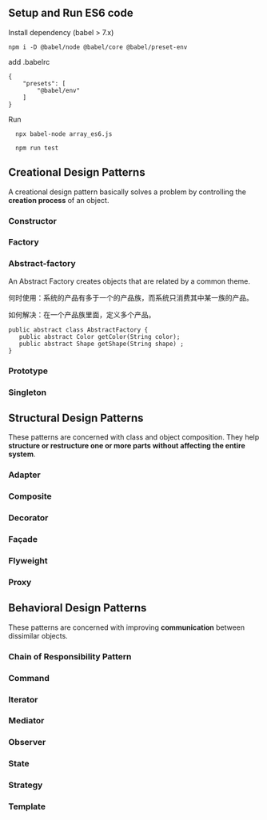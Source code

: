 ## Setup and Run ES6 code

Install dependency (babel > 7.x)
```
npm i -D @babel/node @babel/core @babel/preset-env
```

add .babelrc
```
{
    "presets": [
        "@babel/env"
    ]
}
```

Run 
```
  npx babel-node array_es6.js
  
  npm run test
```

## Creational Design Patterns

A creational design pattern basically solves a problem by controlling the **creation process** of an object.

### Constructor
### Factory
### Abstract-factory
An Abstract Factory creates objects that are related by a common theme.

何时使用：系统的产品有多于一个的产品族，而系统只消费其中某一族的产品。

如何解决：在一个产品族里面，定义多个产品。


```
public abstract class AbstractFactory {
   public abstract Color getColor(String color);
   public abstract Shape getShape(String shape) ;
}
```



### Prototype
### Singleton

## Structural Design Patterns
These patterns are concerned with class and object composition. They help **structure or restructure one or more parts without affecting the entire system**. 

### Adapter
### Composite
### Decorator
### Façade
### Flyweight
### Proxy

## Behavioral Design Patterns
These patterns are concerned with improving **communication** between dissimilar objects.

### Chain of Responsibility Pattern
### Command
### Iterator
### Mediator
### Observer
### State
### Strategy
### Template
